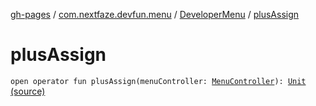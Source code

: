 [gh-pages](../../index.md) / [com.nextfaze.devfun.menu](../index.md) / [DeveloperMenu](index.md) / [plusAssign](.)

# plusAssign

`open operator fun plusAssign(menuController: `[`MenuController`](../-menu-controller/index.md)`): `[`Unit`](https://kotlinlang.org/api/latest/jvm/stdlib/kotlin/-unit/index.html) [(source)](https://github.com/NextFaze/dev-fun/tree/master/devfun-menu/src/main/java/com/nextfaze/devfun/menu/DeveloperMenu.kt#L31)